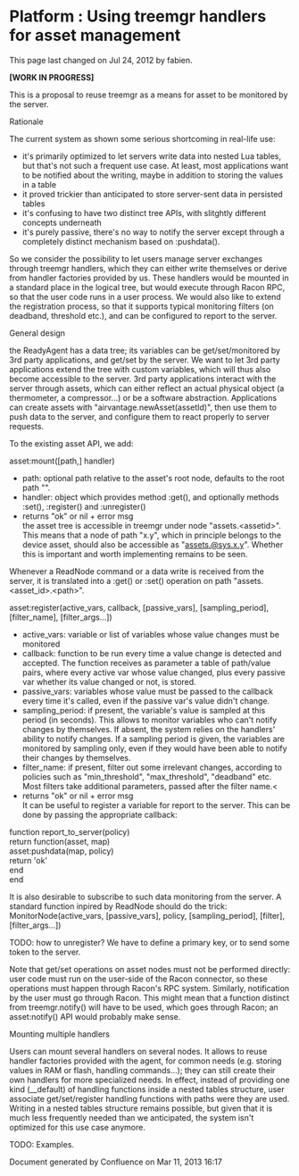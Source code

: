 Platform : Using treemgr handlers for asset management
======================================================

This page last changed on Jul 24, 2012 by fabien.

**[WORK IN PROGRESS]**

This is a proposal to reuse treemgr as a means for asset to be monitored
by the server.

Rationale

The current system as shown some serious shortcoming in real-life use:

-   it's primarily optimized to let servers write data into nested Lua
    tables, but that's not such a frequent use case. At least, most
    applications want to be notified about the writing, maybe in
    addition to storing the values in a table
-   it proved trickier than anticipated to store server-sent data in
    persisted tables
-   it's confusing to have two distinct tree APIs, with slitghtly
    different concepts underneath
-   it's purely passive, there's no way to notify the server except
    through a completely distinct mechanism based on :pushdata().

So we consider the possibility to let users manage server exchanges
through treemgr handlers, which they can either write themselves or
derive from handler factories provided by us. These handlers would be
mounted in a standard place in the logical tree, but would execute
through Racon RPC, so that the user code runs in a user process. We
would also like to extend the registration process, so that it supports
typical monitoring filters (on deadband, threshold etc.), and can be
configured to report to the server.

General design

the ReadyAgent has a data tree; its variables can be get/set/monitored
by 3rd party applications, and get/set by the server. We want to let 3rd
party applications extend the tree with custom variables, which will
thus also become accessible to the server. 3rd party applications
interact with the server through assets, which can either reflect an
actual physical object (a thermometer, a compressor...) or be a software
abstraction. Applications can create assets with
"airvantage.newAsset(assetId)", then use them to push data to the
server, and configure them to react properly to server requests.

To the existing asset API, we add:

asset:mount([path,] handler)

-   path: optional path relative to the asset's root node, defaults to
    the root path "".
-   handler: object which provides method :get(), and optionally methods
    :set(), :register() and :unregister()
-   returns "ok" or nil + error msg\
     the asset tree is accessible in treemgr under node
    "assets.<assetid\>". This means that a node of path "x.y", which in
    principle belongs to the device asset, should also be accessible as
    "assets.@sys.x.y". Whether this is important and worth implementing
    remains to be seen.

Whenever a ReadNode command or a data write is received from the server,
it is translated into a :get() or :set() operation on path
"assets.<asset\_id\>.<path\>".

asset:register(active\_vars, callback, [passive\_vars],
[sampling\_period], [filter\_name], [filter\_args...])

-   active\_vars: variable or list of variables whose value changes must
    be monitored
-   callback: function to be run every time a value change is detected
    and accepted. The function receives as parameter a table of
    path/value pairs, where every active var whose value changed, plus
    every passive var whether its value changed or not, is stored.
-   passive\_vars: variables whose value must be passed to the callback
    every time it's called, even if the passive var's value didn't
    change.
-   sampling\_period: if present, the variable's value is sampled at
    this period (in seconds). This allows to monitor variables who can't
    notify changes by themselves. If absent, the system relies on the
    handlers' ability to notify changes. If a sampling period is given,
    the variables are monitored by sampling only, even if they would
    have been able to notify their changes by themselves.
-   filter\_name: if present, filter out some irrelevant changes,
    according to policies such as "min\_threshold", "max\_threshold",
    "deadband" etc. Most filters take additional parameters, passed
    after the filter name.<
-   returns "ok" or nil + error msg\
     It can be useful to register a variable for report to the server.
    This can be done by passing the appropriate callback:

function report\_to\_server(policy)\
 return function(asset, map)\
 asset:pushdata(map, policy)\
 return 'ok'\
 end\
 end

It is also desirable to subscribe to such data monitoring from the
server. A standard function inpired by ReadNode should do the trick:
MonitorNode(active\_vars, [passive\_vars], policy, [sampling\_period],
[filter], [filter\_args...])

TODO: how to unregister? We have to define a primary key, or to send
some token to the server.

Note that get/set operations on asset nodes must not be performed
directly: user code must run on the user-side of the Racon connector, so
these operations must happen through Racon's RPC system. Similarly,
notification by the user must go through Racon. This might mean that a
function distinct from treemgr.notify() will have to be used, which goes
through Racon; an asset:notify() API would probably make sense.

Mounting multiple handlers

Users can mount several handlers on several nodes. It allows to reuse
handler factories provided with the agent, for common needs (e.g.
storing values in RAM or flash, handling commands...); they can still
create their own handlers for more specialized needs. In effect, instead
of providing one kind (\_\_default) of handling functions inside a
nested tables structure, user associate get/set/register handling
functions with paths were they are used. Writing in a nested tables
structure remains possible, but given that it is much less frequently
needed than we anticipated, the system isn't optimized for this use case
anymore.

TODO: Examples.

Document generated by Confluence on Mar 11, 2013 16:17
